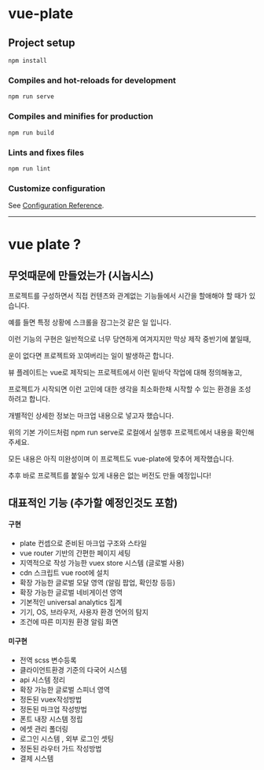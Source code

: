 # vue-plate

## Project setup
```
npm install
```

### Compiles and hot-reloads for development
```
npm run serve
```

### Compiles and minifies for production
```
npm run build
```

### Lints and fixes files
```
npm run lint
```

### Customize configuration
See [Configuration Reference](https://cli.vuejs.org/config/).


---

# vue plate ? 

## 무엇때문에 만들었는가 (시놉시스)

프로젝트를 구성하면서 직접 컨텐츠와 관계없는 기능들에서 시간을 할애해야 할 때가 있습니다.

예를 들면 특정 상황에 스크롤을 잠그는것 같은 일 입니다.

이런 기능의 구현은 일반적으로 너무 당연하게 여겨지지만 막상 제작 중반기에 붙일때,

운이 없다면 프로젝트와 꼬여버리는 일이 발생하곤 합니다.

뷰 플레이트는 vue로 제작되는 프로젝트에서 이런 밑바닥 작업에 대해 정의해놓고, 

프로젝트가 시작되면 이런 고민에 대한 생각을 최소화한채 시작할 수 있는 환경을 조성하려고 합니다.

개별적인 상세한 정보는 마크업 내용으로 넣고자 했습니다.

위의 기본 가이드처럼 npm run serve로 로컬에서 실행후 프로젝트에서 내용을 확인해주세요.

모든 내용은 아직 미완성이며 이 프로젝트도 vue-plate에 맞추어 제작했습니다.

추후 바로 프로젝트를 붙일수 있게 내용은 없는 버전도 만들 예정입니다!

## 대표적인 기능 (추가할 예정인것도 포함)

#### 구현

* plate 컨셉으로 준비된 마크업 구조와 스타일
* vue router 기반의 간편한 페이지 세팅
* 지역적으로 작성 가능한 vuex store 시스템 (글로벌 사용)
* cdn 스크립트 vue root에 설치
* 확장 가능한 글로벌 모달 영역 (알림 팝업, 확인창 등등)
* 확장 가능한 글로벌 네비게이션 영역
* 기본적인 universal analytics 집계
* 기기, OS, 브라우저, 사용자 환경 언어의 탐지
* 조건에 따른 미지원 환경 알림 화면

#### 미구현

* 전역 scss 변수등록
* 클라이언트환경 기준의 다국어 시스템
* api 시스템 정리
* 확장 가능한 글로벌 스피너 영역
* 정돈된 vuex작성방법
* 정돈된 마크업 작성방법
* 폰트 내장 시스템 정립
* 에셋 관리 폴더링
* 로그인 시스템 , 외부 로그인 셋팅
* 정돈된 라우터 가드 작성방법
* 결제 시스템

<!-- 
    TODO : 
    다국어 언어별로 선택시 fetch해보기
    구글 카카오 네이버 3사 기본적으로 연결하기
    세션 유지하기
    서비스 서버에 로그인정보 쏘는 모양까지??
-->